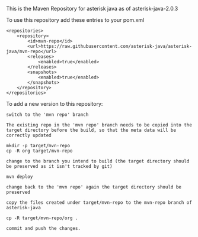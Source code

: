 This is the Maven Repository for asterisk java as of asterisk-java-2.0.3

To use this repository add these entries to your pom.xml

	<repositories>
		<repository>
			<id>mvn-repo</id>
            <url>https://raw.githubusercontent.com/asterisk-java/asterisk-java/mvn-repo</url>
 			<releases>
				<enabled>true</enabled>
			</releases>
			<snapshots>
				<enabled>true</enabled>
			</snapshots>
		</repository>
	</repositories>

To add a new version to this repository:

	switch to the 'mvn repo' branch

	The existing repo in the 'mvn repo' branch needs to be copied into the target directory before the build, so that the meta data will be correctly updated  
	
	mkdir -p target/mvn-repo
	cp -R org target/mvn-repo
	
	change to the branch you intend to build (the target directory should be preserved as it isn't tracked by git)
		
	mvn deploy
	
	change back to the 'mvn repo' again the target directory should be preserved
		
	copy the files created under target/mvn-repo to the mvn-repo branch of asterisk-java
	
	cp -R target/mvn-repo/org .
	
	commit and push the changes.
